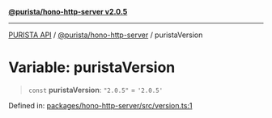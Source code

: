[**@purista/hono-http-server v2.0.5**](../README.md)

***

[PURISTA API](../../../packages.md) / [@purista/hono-http-server](../README.md) / puristaVersion

# Variable: puristaVersion

> `const` **puristaVersion**: `"2.0.5"` = `'2.0.5'`

Defined in: [packages/hono-http-server/src/version.ts:1](https://github.com/puristajs/purista/blob/master/packages/hono-http-server/src/version.ts#L1)
